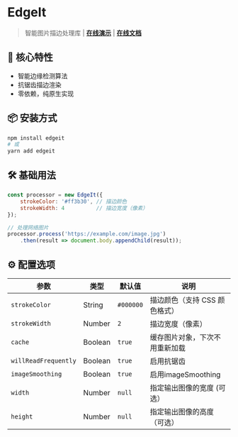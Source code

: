 # EdgeIt

> 智能图片描边处理库 | **[在线演示](/edgeit)** | **[在线文档](https://diyjs.nicen.cn/edgeit/edgeit.html)**

## 🚀 核心特性

- 智能边缘检测算法
- 抗锯齿描边渲染
- 零依赖，纯原生实现

## 📦 安装方式

```bash
npm install edgeit
# 或
yarn add edgeit
```

## 🛠 基础用法

```javascript
const processor = new EdgeIt({
    strokeColor: '#ff3b30', // 描边颜色
    strokeWidth: 4          // 描边宽度（像素）
});

// 处理网络图片
processor.process('https://example.com/image.jpg')
    .then(result => document.body.appendChild(result));

```

## ⚙️ 配置选项

| 参数                   | 类型      | 默认值       | 说明                |
|----------------------|---------|-----------|-------------------|
| `strokeColor`        | String  | `#000000` | 描边颜色（支持 CSS 颜色格式） |
| `strokeWidth`        | Number  | `2`       | 描边宽度（像素）          |
| `cache`              | Boolean | `true`    | 缓存图片对象，下次不用重新加载   |
| `willReadFrequently` | Boolean | `true`    | 启用抗锯齿             |
| `imageSmoothing`     | Boolean | `true`    | 启用imageSmoothing  |
| `width`              | Number  | `null`    | 指定输出图像的宽度 (可选）    |
| `height`             | Number  | `null`    | 指定输出图像的高度（可选）     |
